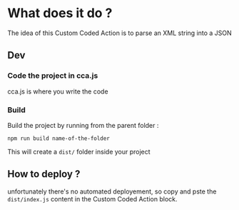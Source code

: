 # What does it do ? 

The idea of this Custom Coded Action is to parse an XML string into a JSON

## Dev

### Code the project in cca.js 

cca.js is where you write the code 

### Build

Build the project by running from the parent folder : 

```
npm run build name-of-the-folder
```

This will create a ```dist/``` folder inside your project


## How to deploy ?

unfortunately there's no automated deployement, so copy and pste the ```dist/index.js``` content in the  Custom Coded Action block. 
